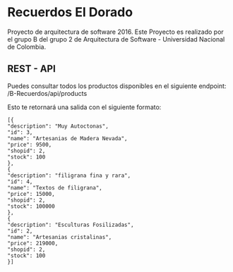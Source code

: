 # Recuerdos El Dorado
Proyecto de arquitectura de software 2016.
Este Proyecto es realizado por el grupo B del grupo 2 de Arquitectura de Software - Universidad Nacional de Colombia.
## REST - API
Puedes consultar todos los productos disponibles en el siguiente endpoint:
/B-Recuerdos/api/products

Esto te retornará una salida con el siguiente formato:
~~~~
[{
"description": "Muy Autoctonas",
"id": 3,
"name": "Artesanias de Madera Nevada",
"price": 9500,
"shopid": 2,
"stock": 100
},
{
"description": "filigrana fina y rara",
"id": 4,
"name": "Textos de filigrana",
"price": 15000,
"shopid": 2,
"stock": 100000
},
{
"description": "Esculturas Fosilizadas",
"id": 2,
"name": "Artesanias cristalinas",
"price": 219000,
"shopid": 2,
"stock": 100
}]
~~~~